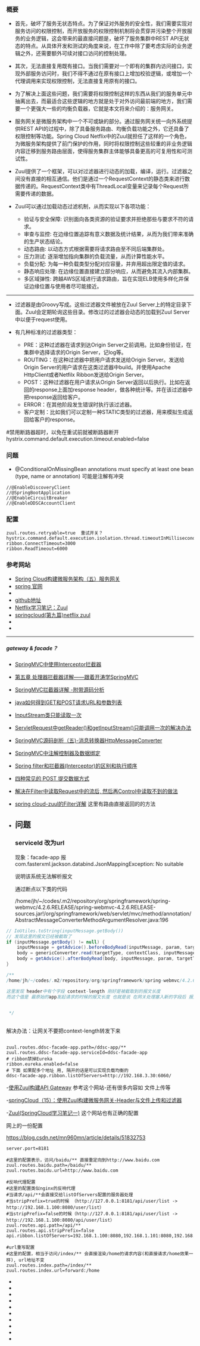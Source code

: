 ### 概要
- 首先，破坏了服务无状态特点。为了保证对外服务的安全性，我们需要实现对服务访问的权限控制，而开放服务的权限控制机制将会贯穿并污染整个开放服务的业务逻辑，这会带来的最直接问题是，破坏了服务集群中REST API无状态的特点。从具体开发和测试的角度来说，在工作中除了要考虑实际的业务逻辑之外，还需要额外可续对接口访问的控制处理。
- 其次，无法直接复用既有接口。当我们需要对一个即有的集群内访问接口，实现外部服务访问时，我们不得不通过在原有接口上增加校验逻辑，或增加一个代理调用来实现权限控制，无法直接复用原有的接口。
- 为了解决上面这些问题，我们需要将权限控制这样的东西从我们的服务单元中抽离出去，而最适合这些逻辑的地方就是处于对外访问最前端的地方，我们需要一个更强大一些的均衡负载器，它就是本文将来介绍的：服务网关。
- 服务网关是微服务架构中一个不可或缺的部分。通过服务网关统一向外系统提供REST API的过程中，除了具备服务路由、均衡负载功能之外，它还具备了权限控制等功能。Spring Cloud Netflix中的Zuul就担任了这样的一个角色，为微服务架构提供了前门保护的作用，同时将权限控制这些较重的非业务逻辑内容迁移到服务路由层面，使得服务集群主体能够具备更高的可复用性和可测试性。

- Zuul提供了一个框架，可以对过滤器进行动态的加载，编译，运行。过滤器之间没有直接的相互通信。他们是通过一个RequestContext的静态类来进行数据传递的。RequestContext类中有ThreadLocal变量来记录每个Request所需要传递的数据。

- Zuul可以通过加载动态过滤机制，从而实现以下各项功能：
  - 验证与安全保障: 识别面向各类资源的验证要求并拒绝那些与要求不符的请求。
  - 审查与监控: 在边缘位置追踪有意义数据及统计结果，从而为我们带来准确的生产状态结论。
  - 动态路由: 以动态方式根据需要将请求路由至不同后端集群处。
  - 压力测试: 逐渐增加指向集群的负载流量，从而计算性能水平。
  - 负载分配: 为每一种负载类型分配对应容量，并弃用超出限定值的请求。
  - 静态响应处理: 在边缘位置直接建立部分响应，从而避免其流入内部集群。
  - 多区域弹性: 跨越AWS区域进行请求路由，旨在实现ELB使用多样化并保证边缘位置与使用者尽可能接近。


----
- 过滤器是由Groovy写成。这些过滤器文件被放在Zuul Server上的特定目录下面。Zuul会定期轮询这些目录。修改过的过滤器会动态的加载到Zuul Server中以便于request使用。

- 有几种标准的过滤器类型：
  - PRE：这种过滤器在请求到达Origin Server之前调用。比如身份验证，在集群中选择请求的Origin Server，记log等。
  - ROUTING：在这种过滤器中把用户请求发送给Origin Server。发送给Origin Server的用户请求在这类过滤器中build。并使用Apache HttpClient或者Netfilx Ribbon发送给Origin Server。
  - POST：这种过滤器在用户请求从Origin Server返回以后执行。比如在返回的response上面加response header，做各种统计等。并在该过滤器中把response返回给客户。
  - ERROR：在其他阶段发生错误时执行该过滤器。
  - 客户定制：比如我们可以定制一种STATIC类型的过滤器，用来模拟生成返回给客户的response。


#禁用断路器超时，以免在重试前就被断路器断开
hystrix.command.default.execution.timeout.enabled=false


### 问题
- @ConditionalOnMissingBean annotations must specify at least one bean (type, name or annotation)
  可能是注解有冲突

```
//@EnableDiscoveryClient
//@SpringBootApplication
//@EnableCircuitBreaker
//@EnableDDSCAccountClient

```

### 配置
```
zuul.routes.retryable=true  重试开关？
hystrix.command.default.execution.isolation.thread.timeoutInMilliseconds=6000
ribbon.ConnectTimeout=3000
ribbon.ReadTimeout=6000
```


### 参考网站
- [Spring Cloud构建微服务架构（五）服务网关](http://blog.didispace.com/springcloud5/)
- [spring 官网](http://cloud.spring.io/spring-cloud-netflix/spring-cloud-netflix.html)
- [](http://lxlong.iteye.com/blog/2267985)
- [github地址](https://github.com/Netflix/zuul)
- [Netflix学习笔记：Zuul](http://lxlong.iteye.com/blog/2267985)
- [springcloud(第九篇)netflix zuul](http://blog.csdn.net/liaokailin/article/details/51525908)
- []()
- []()

----
##### gateway & facade？
- [SpringMVC中使用Interceptor拦截器](http://haohaoxuexi.iteye.com/blog/1750680)

- [第五章 处理器拦截器详解——跟着开涛学SpringMVC](http://jinnianshilongnian.iteye.com/blog/1670856)

- [SpringMVC拦截器详解 -附带源码分析](http://www.cnblogs.com/fangjian0423/p/springMVC-interceptor.html)

- [ java如何得到GET和POST请求URL和参数列表](http://blog.csdn.net/yaerfeng/article/details/18942739)

- [InputStream类只能读取一次](http://www.cnblogs.com/fzll/p/3400558.html)

- [ServletRequest中getReader()和getInputStream()只能调用一次的解决办法](http://liwx2000.iteye.com/blog/1542431)

- [SpringMVC源码剖析（五)-消息转换器HttpMessageConverter](http://my.oschina.net/lichhao/blog/172562)

- [SpringMVC中注解控制器及数据绑定](http://www.cnblogs.com/duanxz/p/5196087.html)

- [Spring filter和拦截器(Interceptor)的区别和执行顺序](http://www.cnblogs.com/ycpanda/p/3637312.html)

- [四种常见的 POST 提交数据方式](https://imququ.com/post/four-ways-to-post-data-in-http.html)

- [解决在Filter中读取Request中的流后, 然后再Control中读取不到的做法](http://my.oschina.net/vernon/blog/363693?fromerr=2jheR52d)

- [spring cloud-zuul的Filter详解](http://blog.csdn.net/liuchuanhong1/article/details/62236793) 这里有路由直接返回的的方法

- []()

  ## 问题

  ### serviceId 改为url

  现象：facade-app 报 com.fasterxml.jackson.databind.JsonMappingException: No suitable 

  说明该系统无法解析报文

  通过断点以下类的代码

  /home/jh/~/codes/.m2/repository/org/springframework/spring-webmvc/4.2.6.RELEASE/spring-webmvc-4.2.6.RELEASE-sources.jar!/org/springframework/web/servlet/mvc/method/annotation/AbstractMessageConverterMethodArgumentResolver.java:196

````java
// IoUtiles.toString(inputMessage.getBody())   
// 发现这里的报文已经被截取了
if (inputMessage.getBody() != null) {
    inputMessage = getAdvice().beforeBodyRead(inputMessage, param, targetType, converterType);
    body = genericConverter.read(targetType, contextClass, inputMessage);
    body = getAdvice().afterBodyRead(body, inputMessage, param, targetType, converterType);
}

/**
/home/jh/~/codes/.m2/repository/org/springframework/spring-webmvc/4.2.6.RELEASE/spring-webmvc-4.2.6.RELEASE-sources.jar!/org/springframework/web/servlet/mvc/method/annotation/RequestMappingHandlerAdapter.java:743

这里发现 header中有个字段 context-length 刚好是被截取到的报文长度
而这个值是 最原始的app发起请求的时候的报文长度 也就是说 在网关处理塞入新的字段后 报文已经比原始的长了，而网关把原始的 context-length 传给了下游系统。而下游系统在接到报文后以这个长度为标准去截取了不完整的字符串。

  
 */ 
  
````

解决办法：让网关不要把context-length转发下来



````properties

zuul.routes.ddsc-facade-app.path=/ddsc-app/**
zuul.routes.ddsc-facade-app.serviceId=ddsc-facade-app
# ribbon禁掉Eureka
ribbon.eureka.enabled=false
# 下面 如果配多个地址 用, 隔开的话是可以实现负载均衡的
ddsc-facade-app.ribbon.listOfServers=http://192.168.3.30:6060/
````



-[使用Zuul构建API Gateway](https://blog.csdn.net/zhanglh046/article/details/78651993) 参考这个网站-还有很多内容如 文件上传等

-[springCloud（15）：使用Zuul构建微服务网关-Header与文件上传和过滤器](http://blog.51cto.com/1754966750/1958684)

-[Zuul(SpringCloud学习笔记一)](http://www.cnblogs.com/xd03122049/p/6036318.html) 这个网站也有正确的配置



网上的一份配置

https://blog.csdn.net/mn960mn/article/details/51832753

````properties
server.port=8181  
  
#这里的配置表示，访问/baidu/** 直接重定向到http://www.baidu.com  
zuul.routes.baidu.path=/baidu/**  
zuul.routes.baidu.url=http://www.baidu.com  
  
#反响代理配置  
#这里的配置类似nginx的反响代理  
#当请求/api/**会直接交给listOfServers配置的服务器处理  
#当stripPrefix=true的时候 （http://127.0.0.1:8181/api/user/list -> http://192.168.1.100:8080/user/list）  
#当stripPrefix=false的时候（http://127.0.0.1:8181/api/user/list -> http://192.168.1.100:8080/api/user/list）  
zuul.routes.api.path=/api/**  
zuul.routes.api.stripPrefix=false  
api.ribbon.listOfServers=192.168.1.100:8080,192.168.1.101:8080,192.168.1.102:8080  
  
#url重写配置  
#这里的配置，相当于访问/index/** 会直接渲染/home的请求内容(和直接请求/home效果一样), url地址不变  
zuul.routes.index.path=/index/**  
zuul.routes.index.url=forward:/home  
````



- []()
- []()
- []()
- []()
- []()
- []()
- []()
- []()
- []()
- []()
